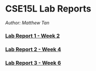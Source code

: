 # CSE15L Lab Reports
*Author: Matthew Tan*

### [Lab Report 1 - Week 2](https://tantime.github.io/cse15l-lab-reports/lab-report-1-week-2)


### [Lab Report 2 - Week 4](https://tantime.github.io/cse15l-lab-reports/lab-report-2-week-4)


### [Lab Report 3 - Week 6](https://tantime.github.io/cse15l-lab-reports/lab-report-3-week-6) 